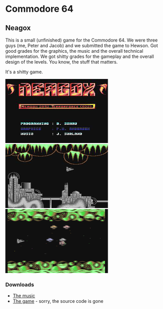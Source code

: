 # Commodore 64

## Neagox
This is a small (unfinished) game for the Commodore 64. We were three guys (me, Peter and Jacob) and we submitted the game to Hewson. Got good grades for the graphics, the music and the overall technical implementation. We got shitty grades for the gameplay and the overall design of the levels. You know, the stuff that matters.

It's a shitty game.

![Intro screen](neagox-1.png)
![Off you go](neagox-2.png)
![In game](neagox-3.png)

### Downloads

* [The music](neagox.mp3)
* [The game](neagox.zip) - sorry, the source code is gone

